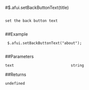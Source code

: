 #$.afui.setBackButtonText(title)

```

set the back button text
 
```

##Example

```
 $.afui.setBackButtonText("about");
 
```


##Parameters

```
text                          string

```

##Returns

```
undefined
```

